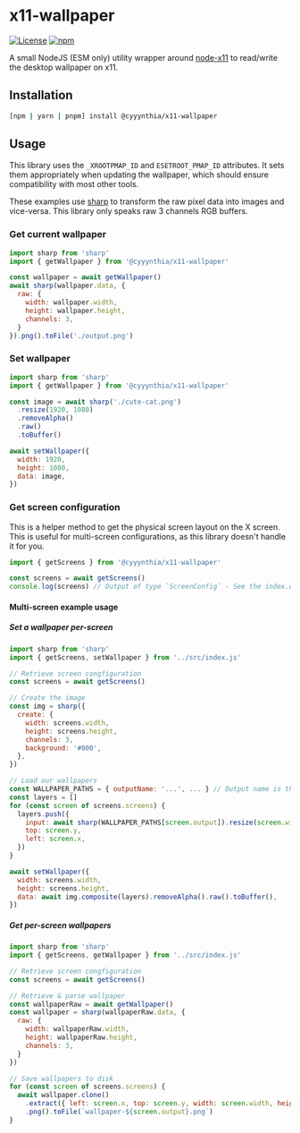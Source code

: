 # x11-wallpaper
[![License](https://img.shields.io/github/license/cyyynthia/x11-wallpaper.svg?style=flat-square)](https://github.com/cyyynthia/x11-wallpaper/blob/mistress/LICENSE)
[![npm](https://img.shields.io/npm/v/@cyyynthia/x11-wallpaper?style=flat-square)](https://npm.im/@cyyynthia/x11-wallpaper)

A small NodeJS (ESM only) utility wrapper around [node-x11](https://github.com/sidorares/node-x11) to read/write
the desktop wallpaper on x11.

## Installation
```zsh
[npm | yarn | pnpm] install @cyyynthia/x11-wallpaper
```

## Usage
This library uses the `_XROOTPMAP_ID` and `ESETROOT_PMAP_ID` attributes. It sets them appropriately when updating
the wallpaper, which should ensure compatibility with most other tools.

These examples use [sharp](https://github.com/lovell/sharp) to transform the raw pixel data into images and vice-versa.
This library only speaks raw 3 channels RGB buffers.

### Get current wallpaper
```js
import sharp from 'sharp'
import { getWallpaper } from '@cyyynthia/x11-wallpaper'

const wallpaper = await getWallpaper()
await sharp(wallpaper.data, {
  raw: {
    width: wallpaper.width,
    height: wallpaper.height,
    channels: 3,
  }
}).png().toFile('./output.png')
```

### Set wallpaper
```js
import sharp from 'sharp'
import { getWallpaper } from '@cyyynthia/x11-wallpaper'

const image = await sharp('./cute-cat.png')
  .resize(1920, 1080)
  .removeAlpha()
  .raw()
  .toBuffer()

await setWallpaper({
  width: 1920,
  height: 1080,
  data: image,
})
```

### Get screen configuration
This is a helper method to get the physical screen layout on the X screen. This is useful for multi-screen
configurations, as this library doesn't handle it for you.

```js
import { getScreens } from '@cyyynthia/x11-wallpaper'

const screens = await getScreens()
console.log(screens) // Output of type `ScreenConfig` - See the index.d.ts for more details.
```

#### Multi-screen example usage

##### Set a wallpaper per-screen
```js
import sharp from 'sharp'
import { getScreens, setWallpaper } from '../src/index.js'

// Retrieve screen congfiguration
const screens = await getScreens()

// Create the image
const img = sharp({
  create: {
    width: screens.width,
    height: screens.height,
    channels: 3,
    background: '#000',
  },
})

// Load our wallpapers
const WALLPAPER_PATHS = { outputName: '...', ... } // Output name is the name of the screen (e.g. "DP-0" or "HDMI-0")
const layers = []
for (const screen of screens.screens) {
  layers.push({
    input: await sharp(WALLPAPER_PATHS[screen.output]).resize(screen.width, screen.height).toBuffer(),
    top: screen.y,
    left: screen.x,
  })
}

await setWallpaper({
  width: screens.width,
  height: screens.height,
  data: await img.composite(layers).removeAlpha().raw().toBuffer(),
})
```

##### Get per-screen wallpapers
```js
import sharp from 'sharp'
import { getScreens, getWallpaper } from '../src/index.js'

// Retrieve screen congfiguration
const screens = await getScreens()

// Retrieve & parse wallpaper
const wallpaperRaw = await getWallpaper()
const wallpaper = sharp(wallpaperRaw.data, {
  raw: {
    width: wallpaperRaw.width,
    height: wallpaperRaw.height,
    channels: 3,
  }
})

// Save wallpapers to disk
for (const screen of screens.screens) {
  await wallpaper.clone()
    .extract({ left: screen.x, top: screen.y, width: screen.width, height: screen.height })
    .png().toFile(`wallpaper-${screen.output}.png`)
}
```
